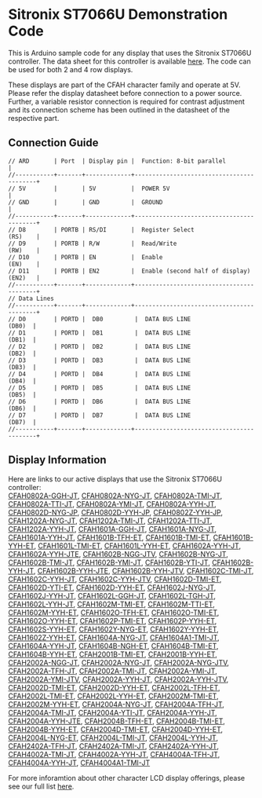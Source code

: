 # Sitronix ST7066U Demonstration Code

This is Arduino sample code for any display that uses the Sitronix ST7066U controller. The data sheet for this controller is available [here](https://www.crystalfontz.com/controllers/Sitronix/ST7066U/). The code can be used for both 2 and 4 row displays.

These displays are part of the CFAH character family and operate at 5V. Please refer the display datasheet before connection to a power source. Further, a variable resistor connection is required for contrast adjustment and its connection scheme has been outlined in the datasheet of the respective part.

## Connection Guide
```
// ARD       | Port  | Display pin |  Function: 8-bit parallel                |
//-----------+-------+-------------+------------------------------------------+
// 5V        |       | 5V          |  POWER 5V                                |
// GND       |       | GND         |  GROUND                                  |
//-----------+-------+-------------+------------------------------------------+
// D8        | PORTB | RS/DI       |  Register Select                 (RS)    |
// D9        | PORTB | R/W         |  Read/Write                      (RW)    |
// D10       | PORTB | EN          |  Enable                          (EN)    |
// D11       | PORTB | EN2         |  Enable (second half of display) (EN2)   |
//-----------+-------+-------------+------------------------------------------+
// Data Lines
//-----------+-------+-------------+------------------------------------------+
// D0        | PORTD |  DB0         |  DATA BUS LINE                   (DB0)  |
// D1        | PORTD |  DB1         |  DATA BUS LINE                   (DB1)  |
// D2        | PORTD |  DB2         |  DATA BUS LINE                   (DB2)  |
// D3        | PORTD |  DB3         |  DATA BUS LINE                   (DB3)  |
// D4        | PORTD |  DB4         |  DATA BUS LINE                   (DB4)  |
// D5        | PORTD |  DB5         |  DATA BUS LINE                   (DB5)  |
// D6        | PORTD |  DB6         |  DATA BUS LINE                   (DB6)  |
// D7        | PORTD |  DB7         |  DATA BUS LINE                   (DB7)  |
//-----------+-------+-------------+------------------------------------------+
```

## Display Information
Here are links to our active displays that use the Sitronix ST7066U controller:\
[CFAH0802A-GGH-JT](https://www.crystalfontz.com/product/cfah0802agghjt-8x2-character-display), 
[CFAH0802A-NYG-JT](https://www.crystalfontz.com/product/cfah0802anygjt-display-module-text-8x2), 
[CFAH0802A-TMI-JT](https://www.crystalfontz.com/product/cfah0802atmijt-lcd-8x2-character-module), 
[CFAH0802A-TTI-JT](https://www.crystalfontz.com/product/cfah0802attijt-display-module-8x2-character), 
[CFAH0802A-YMI-JT](https://www.crystalfontz.com/product/cfah0802aymijt-character-lcd-8x2), 
[ CFAH0802A-YYH-JT](https://www.crystalfontz.com/product/cfah0802ayyhjt-lcd-character-display-8x2), 
[CFAH0802D-NYG-JP](https://www.crystalfontz.com/product/cfah0802dnygjp-8x2-character-lcd), 
[CFAH0802D-YYH-JP](https://www.crystalfontz.com/product/cfah0802dyyhjp-8x2-sunlight-readable-character-lcd), 
[CFAH0802Z-YYH-JP](https://www.crystalfontz.com/product/cfah0802zyyhjp-character-display-module-8x2),
[CFAH1202A-NYG-JT](https://www.crystalfontz.com/product/cfah1202anygjt-lcd-display-alphanumeric-12x2), 
[CFAH1202A-TMI-JT](https://www.crystalfontz.com/product/cfah1202atmijt-12x2-character-lcd), 
[CFAH1202A-TTI-JT](https://www.crystalfontz.com/product/cfah1202attijt-12x2-character-lcd-display), 
[CFAH1202A-YYH-JT](https://www.crystalfontz.com/product/cfah1202ayyhjt-12x2-lcd-display-alphanumeric), 
[CFAH1601A-GGH-JT](https://www.crystalfontz.com/product/cfah1601agghjt-lcd-display-16x1-sunlight-readable), 
[CFAH1601A-NYG-JT](https://www.crystalfontz.com/product/cfah1601anygjt-16x1-character-lcd-sunlight-readable), 
[CFAH1601A-YYH-JT](https://www.crystalfontz.com/product/cfah1601ayyhjt-character-display-16x1-lcd), 
[CFAH1601B-TFH-ET](https://www.crystalfontz.com/product/cfah1601btfhet-16x1-character-display-module), 
[CFAH1601B-TMI-ET](https://www.crystalfontz.com/product/cfah1601btmiet-16x1-lcd-character-display), 
[CFAH1601B-YYH-ET](https://www.crystalfontz.com/product/cfah1601byyhet-16x1-display-module-character), 
[CFAH1601L-TMI-ET](https://www.crystalfontz.com/product/cfah1601ltmiet-large-character-display-16x1-lcd), 
[CFAH1601L-YYH-ET](https://www.crystalfontz.com/product/cfah1601lyyhet-lcd-display-16x1-sunlight-readable), 
[CFAH1602A-YYH-JT](https://www.crystalfontz.com/product/cfah1602ayyhjt-16x2-display-module-text), 
[CFAH1602A-YYH-JTE](https://www.crystalfontz.com/product/cfah1602ayyhjte-character-lcd-16x2), 
[CFAH1602B-NGG-JTV](https://www.crystalfontz.com/product/cfah1602bnggjtv-lcd-16x2-character-display), 
[CFAH1602B-NYG-JT](https://www.crystalfontz.com/product/cfah1602bnygjt-16x2-display-module-character),
[CFAH1602B-TMI-JT](https://www.crystalfontz.com/product/cfah1602btmijt-16x2-character-lcd), 
[CFAH1602B-YMI-JT](https://www.crystalfontz.com/product/cfah1602bymijt-text-display-module-16x2), 
[CFAH1602B-YTI-JT](https://www.crystalfontz.com/product/cfah1602bytijt-16x2-lcd-character-display), 
[CFAH1602B-YYH-JT](https://www.crystalfontz.com/product/cfah1602byyhjt-16x2-character-display-lcd), 
[CFAH1602B-YYH-JTE](https://www.crystalfontz.com/product/cfah1602byyhjte-character-display-16x2), 
[CFAH1602B-YYH-JTV](https://www.crystalfontz.com/product/cfah1602byyhjtv-alphanumeric-lcd-display-16x2), 
[CFAH1602C-TMI-JT](https://www.crystalfontz.com/product/cfah1602ctmijt-16x2-character-display), 
[CFAH1602C-YYH-JT](https://www.crystalfontz.com/product/cfah1602cyyhjt-character-display-16x2),
[CFAH1602C-YYH-JTV](https://www.crystalfontz.com/product/cfah1602cyyhjtv-lcd-16x2-character-display), 
[CFAH1602D-TMI-ET](https://www.crystalfontz.com/product/cfah1602dtmiet-16x2-text-display-module), 
[CFAH1602D-YTI-ET](https://www.crystalfontz.com/product/cfah1602dytiet-display-module-text-16x2), 
[CFAH1602D-YYH-ET](https://www.crystalfontz.com/product/cfah1602dyyhet-16x2-character-lcd), 
[CFAH1602J-NYG-JT](https://www.crystalfontz.com/product/cfah1602jnygjt-character-display-16x2), 
[CFAH1602J-YYH-JT](https://www.crystalfontz.com/product/cfah1602jyyhjt-lcd-display-16x2-alphanumeric), 
[CFAH1602L-GGH-JT](https://www.crystalfontz.com/product/cfah1602lgghjt-lcd-character-module-16x2), 
[CFAH1602L-TGH-JT](https://www.crystalfontz.com/product/cfah1602ltghjt-16x2-character-lcd), 
[CFAH1602L-YYH-JT](https://www.crystalfontz.com/product/cfah1602lyyhjt-character-display-16x2-lcd), 
[CFAH1602M-TMI-ET](https://www.crystalfontz.com/product/cfah1602mtmiet-character-lcd-display-16x2), 
[CFAH1602M-TTI-ET](https://www.crystalfontz.com/product/cfah1602mttiet-black-and-white-16x2-display-module), 
[CFAH1602M-YYH-ET](https://www.crystalfontz.com/product/cfah1602myyhet-16x2-character-display-module), 
[CFAH1602O-TFH-ET](https://www.crystalfontz.com/product/cfah1602otfhet-16x2-alphanumeric-lcd-display), 
[CFAH1602O-TMI-ET](https://www.crystalfontz.com/product/cfah1602otmiet-character-display-lcd-16x2), 
[CFAH1602O-YYH-ET](https://www.crystalfontz.com/product/cfah1602oyyhet-lcd-display-sunlight-16x2), 
[CFAH1602P-TMI-ET](https://www.crystalfontz.com/product/cfah1602ptmiet-character-display-16x2), 
[CFAH1602P-YYH-ET](https://www.crystalfontz.com/product/cfah1602pyyhet-display-module-16x2-character), 
[CFAH1602S-YYH-ET](https://www.crystalfontz.com/product/cfah1602syyhet-character-display-module-16x2), 
[CFAH1602Y-NYG-ET](https://www.crystalfontz.com/product/cfah1602ynyget-character-display-module-16x2), 
[CFAH1602Y-YYH-ET](https://www.crystalfontz.com/product/cfah1602yyyhet-16x2-display-module-text), 
[CFAH1602Z-YYH-ET](https://www.crystalfontz.com/product/cfah1602zyyhet-16x2-lcd-character-display), 
[CFAH1604A-NYG-JT](https://www.crystalfontz.com/product/cfah1604anygjt-lcd-display-alphanumeric-16x4), 
[CFAH1604A1-TMI-JT](https://www.crystalfontz.com/product/cfah1604a1tmijt-character-display-16x4), 
[CFAH1604A-YYH-JT](https://www.crystalfontz.com/product/cfah1604ayyhjt-character-display-16x4), 
[CFAH1604B-NGH-ET](https://www.crystalfontz.com/product/cfah1604bnghet-character-lcd-16x4), 
[CFAH1604B-TMI-ET](https://www.crystalfontz.com/product/cfah1604btmiet-lcd-16x4-character-display), 
[CFAH1604B-YYH-ET](https://www.crystalfontz.com/product/cfah1604byyhet-16x4-character-lcd), 
[CFAH2001B-TMI-ET](https://www.crystalfontz.com/product/cfah2001btmiet-20x1-character-display-module), 
[CFAH2001B-YYH-ET](https://www.crystalfontz.com/product/cfah2001byyhet-character-lcd-20x1), 
[CFAH2002A-NGG-JT](https://www.crystalfontz.com/product/cfah2002anggjt-20x2-character-lcd), 
[CFAH2002A-NYG-JT](https://www.crystalfontz.com/product/cfah2002anygjt-display-module-text-20x2), 
[CFAH2002A-NYG-JTV](https://www.crystalfontz.com/product/cfah2002anygjtv-lcd-20x2-character-module), 
[CFAH2002A-TFH-JT](https://www.crystalfontz.com/product/cfah2002atfhjt-lcd-display-20x2-alphanumeric), 
[CFAH2002A-TMI-JT](https://www.crystalfontz.com/product/cfah2002atmijt-20x2-character-display-module), 
[CFAH2002A-YMI-JT](https://www.crystalfontz.com/product/cfah2002aymijt-character-module-lcd-20x2), 
[CFAH2002A-YMI-JTV](https://www.crystalfontz.com/product/cfah2002aymijtv-character-display-20x2), 
[CFAH2002A-YYH-JT](https://www.crystalfontz.com/product/cfah2002ayyhjt-character-20x2-display-module), 
[CFAH2002A-YYH-JTV](https://www.crystalfontz.com/product/cfah2002ayyhjtv-20x2-display-module-text), 
[CFAH2002D-TMI-ET](https://www.crystalfontz.com/product/cfah2002dtmiet-character-lcd-20x2), 
[CFAH2002D-YYH-ET](https://www.crystalfontz.com/product/cfah2002dyyhet-character-lcd-20x2), 
[CFAH2002L-TFH-ET](https://www.crystalfontz.com/product/cfah2002ltfhet-character-display-lcd-20x2), 
[CFAH2002L-TMI-ET](https://www.crystalfontz.com/product/cfah2002ltmiet-character-module-lcd-20x2), 
[CFAH2002L-YYH-ET](https://www.crystalfontz.com/product/cfah2002lyyhet-character-20x2-display-module), 
[CFAH2002M-TMI-ET](https://www.crystalfontz.com/product/cfah2002mtmiet-character-lcd-20x2), 
[CFAH2002M-YYH-ET](https://www.crystalfontz.com/product/cfah2002myyhet-20x2-character-display-module), 
[CFAH2004A-NYG-JT](https://www.crystalfontz.com/product/cfah2004anygjt-lcd-20x4-character-module), 
[CFAH2004A-TFH-JT](https://www.crystalfontz.com/product/cfah2004atfhjt-lcd-display-alphanumeric-20x4), 
[CFAH2004A-TMI-JT](https://www.crystalfontz.com/product/cfah2004atmijt-display-module-20x4-character), 
[CFAH2004A-YTI-JT](https://www.crystalfontz.com/product/cfah2004aytijt-character-display-20x4), 
[CFAH2004A-YYH-JT](https://www.crystalfontz.com/product/cfah2004ayyhjt-20x4-lcd-display-alphanumeric), 
[CFAH2004A-YYH-JTE](https://www.crystalfontz.com/product/cfah2004ayyhjte-20x4-character-display), 
[CFAH2004B-TFH-ET](https://www.crystalfontz.com/product/cfah2004btfhet-20x4-lcd-character-module), 
[CFAH2004B-TMI-ET](https://www.crystalfontz.com/product/cfah2004btmiet-20x4-character-lcd), 
[CFAH2004B-YYH-ET](https://www.crystalfontz.com/product/cfah2004byyhet-alphanumeric-20x4-lcd-display), 
[CFAH2004D-TMI-ET](https://www.crystalfontz.com/product/cfah2004dtmiet-character-display-20x4), 
[CFAH2004D-YYH-ET](https://www.crystalfontz.com/product/cfah2004dyyhet-lcd-character-display-20x4), 
[CFAH2004L-NYG-ET](https://www.crystalfontz.com/product/cfah2004lnyget-20x4-character-display), 
[CFAH2004L-TMI-JT](https://www.crystalfontz.com/product/cfah2004ltmijt-character-display-20x4),
[CFAH2004L-YYH-JT](https://www.crystalfontz.com/product/cfah2004lyyhjt-display-module-character-20x4),
[CFAH2402A-TFH-JT](https://www.crystalfontz.com/product/cfah2402atfhjt-character-display-module-24x2),
[CFAH2402A-TMI-JT](https://www.crystalfontz.com/product/cfah2402atmijt-character-lcd-24x2),
[CFAH2402A-YYH-JT](https://www.crystalfontz.com/product/cfah2402ayyhjt-text-display-module-24x2),
[CFAH4002A-TMI-JT](https://www.crystalfontz.com/product/cfah4002atmijt-text-display-module-40x2), 
[CFAH4002A-YYH-JT](https://www.crystalfontz.com/product/cfah4002ayyhjt-40x2-character-display), 
[CFAH4004A-TFH-JT](https://www.crystalfontz.com/product/cfah4004atfhjt-character-lcd-40x4),
[CFAH4004A-YYH-JT](https://www.crystalfontz.com/product/cfah4004ayyhjt-character-module-40x4-lcd),
[CFAH4004A1-TMI-JT](https://www.crystalfontz.com/product/cfah4004a1tmijt) 


For more inforamtion about other character LCD display offerings, please see our full list [here](https://www.crystalfontz.com/c/character-lcd-displays/21).
